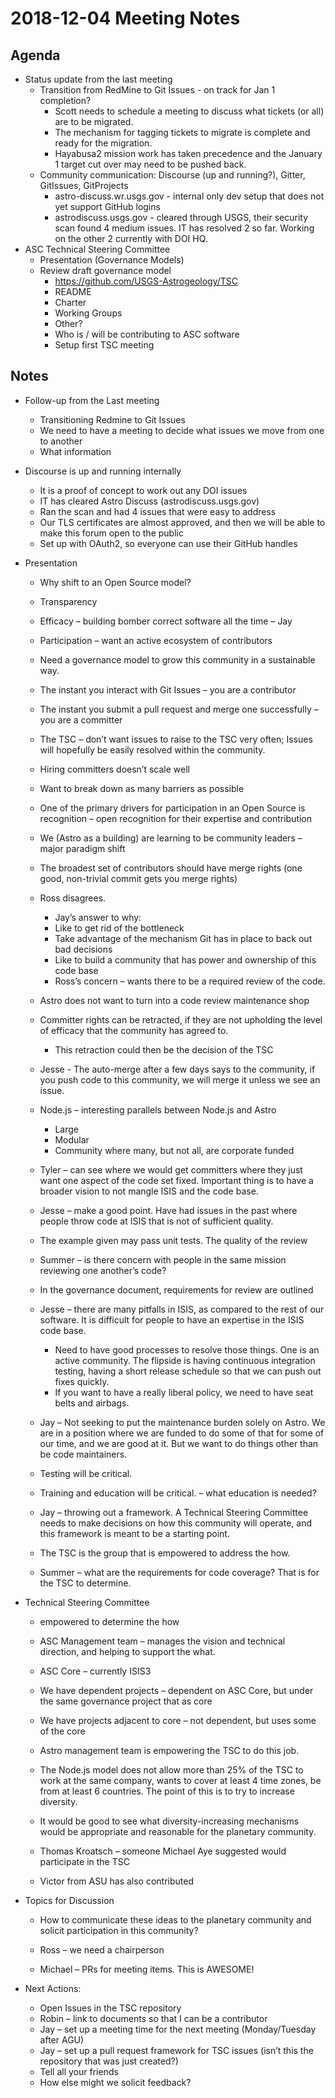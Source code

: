 # 2018-12-04 Meeting Notes

## Agenda
* Status update from the last meeting
  - Transition from RedMine to Git Issues - on track for Jan 1 completion?
    - Scott needs to schedule a meeting to discuss what tickets (or all) are to be migrated.  
    - The mechanism for tagging tickets to migrate is complete and ready for the migration.
    - Hayabusa2 mission work has taken precedence and the January 1 target cut over may need to be pushed back.
  - Community communication: Discourse (up and running?), Gitter, GitIssues, GitProjects
    - astro-discuss.wr.usgs.gov - internal only dev setup that does not yet support GitHub logins
    - astrodiscuss.usgs.gov - cleared through USGS, their security scan found 4 medium issues. IT has resolved 2 so far. Working on the other 2 currently with DOI HQ.
* ASC Technical Steering Committee
  - Presentation (Governance Models)
  - Review draft governance model
    - https://github.com/USGS-Astrogeology/TSC
    - README
    - Charter
    - Working Groups
    - Other?
    - Who is / will be contributing to ASC software
    - Setup first TSC meeting

## Notes

- Follow-up from the Last meeting
    - Transitioning Redmine to Git Issues
    - We need to have a meeting to decide what issues we move from one to another
    - What information

- Discourse is up and running internally
    - It is a proof of concept to work out any DOI issues
    - IT has cleared Astro Discuss (astrodiscuss.usgs.gov)
    - Ran the scan and had 4 issues that were easy to address
    - Our TLS certificates are almost approved, and then we will be able to make this forum open to the public
    - Set up with OAuth2, so everyone can use their GitHub handles


- Presentation
    - Why shift to an Open Source model?
    - Transparency
    - Efficacy – building bomber correct software all the time – Jay
    - Participation – want an active ecosystem of contributors
    - Need a governance model to grow this community in a sustainable way.

    - The instant you interact with Git Issues – you are a contributor
    - The instant you submit a pull request and merge one successfully – you are a committer
    - The TSC – don’t want issues to raise to the TSC very often; Issues will hopefully be easily resolved within the community.

    - Hiring committers doesn’t scale well

    - Want to break down as many barriers as possible

    - One of the primary drivers for participation in an Open Source is recognition – open recognition for their expertise and contribution

    - We (Astro as a building) are learning to be community leaders – major paradigm shift

    - The broadest set of contributors should have merge rights (one good, non-trivial commit gets you merge rights)
    - Ross disagrees.
      - Jay’s answer to why:
      - Like to get rid of the bottleneck
      - Take advantage of the mechanism Git has in place to back out bad decisions
      - Like to build a community that has power and ownership of this code base
      - Ross’s concern – wants there to be a required review of the code.

    - Astro does not want to turn into a code review maintenance shop

    - Committer rights can be retracted, if they are not upholding the level of efficacy that the community has agreed to.
        - This retraction could then be the decision of the TSC

    - Jesse - The auto-merge after a few days says to the community, if you push code to this community, we will merge it unless we see an issue.

    - Node.js – interesting parallels between Node.js and Astro
      - Large
      - Modular
      - Community where many, but not all, are corporate funded

    - Tyler – can see where we would get committers where they just want one aspect of the code set fixed.  Important thing is to have a broader vision to not mangle ISIS and the code base.
    - Jesse – make a good point. Have had issues in the past where people throw code at ISIS that is not of sufficient quality.
    - The example given may pass unit tests. The quality of the review
    - Summer – is there concern with people in the same mission reviewing one another’s code?

    - In the governance document, requirements for review are outlined

    - Jesse – there are many pitfalls in ISIS, as compared to the rest of our software. It is difficult for people to have an expertise in the ISIS code base.
        - Need to have good processes to resolve those things.  One is an active community.  The flipside is having continuous integration testing, having a short release schedule so that we can push out fixes quickly.
        - If you want to have a really liberal policy, we need to have seat belts and airbags.

    - Jay – Not seeking to put the maintenance burden solely on Astro.  We are in a position where we are funded to do some of that for some of our time, and we are good at it.  But we want to do things other than be code maintainers.

    - Testing will be critical.
    - Training and education will be critical. – what education is needed?
    - Jay – throwing out a framework.  A Technical Steering Committee needs to make decisions on how this community will operate, and this framework is meant to be a starting point.
    - The TSC is the group that is empowered to address the how.

    - Summer – what are the requirements for code coverage?  That is for the TSC to determine.

- Technical Steering Committee
    - empowered to determine the how
    - ASC Management team – manages the vision and technical direction, and helping to support the what.  
    - ASC Core – currently ISIS3
    - We have dependent projects – dependent on ASC Core, but under the same governance project that as core
    - We have projects adjacent to core – not dependent, but uses some of the core

    - Astro management team is empowering the TSC to do this job.

    - The Node.js model does not allow more than 25% of the TSC to work at the same company, wants to cover at least 4 time zones, be from at least 6 countries. The point of this is to try to increase diversity.
    - It would be good to see what diversity-increasing mechanisms would be appropriate and reasonable for the planetary community.

    - Thomas Kroatsch – someone Michael Aye suggested would participate in the TSC
    - Victor from ASU has also contributed

- Topics for Discussion
    - How to communicate these ideas to the planetary community and solicit participation in this community?

    - Ross – we need a chairperson
    - Michael – PRs for meeting items.  This is AWESOME!

- Next Actions:
    - Open Issues in the TSC repository
    - Robin – link to documents so that I can be a contributor
    - Jay – set up a meeting time for the next meeting (Monday/Tuesday after AGU)
    - Jay – set up a pull request framework for TSC issues (isn’t this the repository that was just created?)
    - Tell all your friends
    - How else might we solicit feedback?